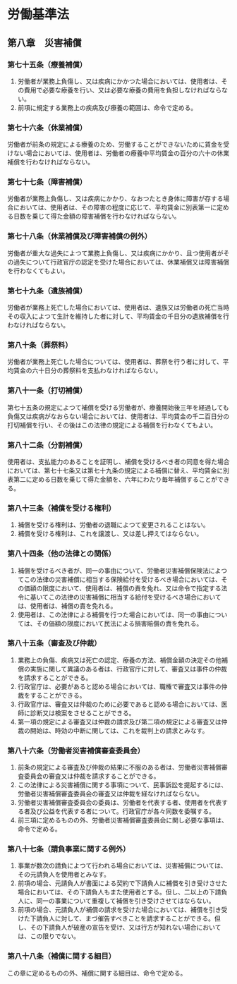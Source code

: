 # 労働基準法

## 第八章　災害補償

### 第七十五条（療養補償）

1. 労働者が業務上負傷し、又は疾病にかかつた場合においては、使用者は、その費用で必要な療養を行い、又は必要な療養の費用を負担しなければならない。
2. 前項に規定する業務上の疾病及び療養の範囲は、命令で定める。

### 第七十六条（休業補償）

労働者が前条の規定による療養のため、労働することができないために賃金を受けない場合においては、使用者は、労働者の療養中平均賃金の百分の六十の休業補償を行わなければならない。

### 第七十七条（障害補償）

労働者が業務上負傷し、又は疾病にかかり、なおつたとき身体に障害が存する場合においては、使用者は、その障害の程度に応じて、平均賃金に別表第一に定める日数を乗じて得た金額の障害補償を行わなければならない。

### 第七十八条（休業補償及び障害補償の例外）

労働者が重大な過失によつて業務上負傷し、又は疾病にかかり、且つ使用者がその過失について行政官庁の認定を受けた場合においては、休業補償又は障害補償を行わなくてもよい。

### 第七十九条（遺族補償）

労働者が業務上死亡した場合においては、使用者は、遺族又は労働者の死亡当時その収入によつて生計を維持した者に対して、平均賃金の千日分の遺族補償を行わなければならない。

### 第八十条（葬祭料）

労働者が業務上死亡した場合については、使用者は、葬祭を行う者に対して、平均賃金の六十日分の葬祭料を支払わなければならない。

### 第八十一条（打切補償）

第七十五条の規定によつて補償を受ける労働者が、療養開始後三年を経過しても負傷又は疾病がなおらない場合においては、使用者は、平均賃金の千二百日分の打切補償を行い、その後はこの法律の規定による補償を行わなくてもよい。

### 第八十二条（分割補償）

使用者は、支払能力のあることを証明し、補償を受けるべき者の同意を得た場合においては、第七十七条又は第七十九条の規定による補償に替え、平均賃金に別表第二に定める日数を乗じて得た金額を、六年にわたり毎年補償することができる。

### 第八十三条（補償を受ける権利）

1. 補償を受ける権利は、労働者の退職によつて変更されることはない。
2. 補償を受ける権利は、これを譲渡し、又は差し押えてはならない。

### 第八十四条（他の法律との関係）

1. 補償を受けるべき者が、同一の事由について、労働者災害補償保険法によつてこの法律の災害補償に相当する保険給付を受けるべき場合においては、その価額の限度において、使用者は、補償の責を免れ、又は命令で指定する法令に基いてこの法律の災害補償に相当する給付を受けるべき場合においては、使用者は、補償の責を免れる。
2. 使用者は、この法律による補償を行つた場合においては、同一の事由については、その価額の限度において民法による損害賠償の責を免れる。

### 第八十五条（審査及び仲裁）

1. 業務上の負傷、疾病又は死亡の認定、療養の方法、補償金額の決定その他補償の実施に関して異議のある者は、行政官庁に対して、審査又は事件の仲裁を請求することができる。
2. 行政官庁は、必要があると認める場合においては、職権で審査又は事件の仲裁をすることができる。
3. 行政官庁は、審査又は仲裁のために必要であると認める場合においては、医師に診断又は検案をさせることができる。
4. 第一項の規定による審査又は仲裁の請求及び第二項の規定による審査又は仲裁の開始は、時効の中断に関しては、これを裁判上の請求とみなす。

### 第八十六条（労働者災害補償審査委員会）

1. 前条の規定による審査及び仲裁の結果に不服のある者は、労働者災害補償審査委員会の審査又は仲裁を請求することができる。
2. この法律による災害補償に関する事項について、民事訴訟を提起するには、労働者災害補償審査委員会の審査又は仲裁を経なければならない。
3. 労働者災害補償審査委員会の委員は、労働者を代表する者、使用者を代表する者及び公益を代表する者について。行政官庁が各々同数を委嘱する。
4. 前三項に定めるものの外、労働者災害補償審査委員会に関し必要な事項は、命令で定める。

### 第八十七条（請負事業に関する例外）

1. 事業が数次の請負によつて行われる場合においては、災害補償については、その元請負人を使用者とみなす。
2. 前項の場合、元請負人が書面による契約で下請負人に補償を引き受けさせた場合においては、その下請負人もまた使用者とする。但し、二以上の下請負人に、同一の事業について重複して補償を引き受けさせてはならない。
3. 前項の場合、元請負人が補償の請求を受けた場合においては、補償を引き受けた下請負人に対して、まづ催告すべきことを請求することができる。但し、その下請負人が破産の宣告を受け、又は行方が知れない場合においては、この限りでない。

### 第八十八条（補償に関する細目）

この章に定めるものの外、補償に関する細目は、命令で定める。
